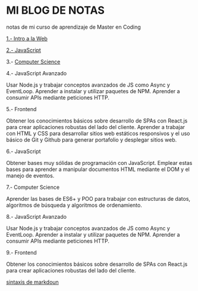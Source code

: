 # MI BLOG DE NOTAS
notas de mi curso de aprendizaje de Master en Coding

[1.- Intro a la Web](temario/modulo_1.md)

[2.- JavaScript](temario/modulo_2.md)

3.- [Computer Science](temario/modulo_3.md)

4.- JavaScript Avanzado

   Usar Node.js y trabajar conceptos avanzados de JS como Async y EventLoop. Aprender a instalar y utilizar paquetes de NPM. Aprender a consumir APIs mediante peticiones HTTP.

5.- Frontend

   Obtener los conocimientos básicos sobre desarrollo de SPAs con React.js para crear aplicaciones robustas del lado del cliente. Aprender a trabajar con HTML y CSS para desarrollar sitios web estáticos 
     responsivos y el uso básico de Git y Github para generar portafolio y desplegar sitios web.

6.- JavaScript

   Obtener bases muy sólidas de programación con JavaScript. Emplear estas bases para aprender a manipular documentos HTML mediante el DOM y el manejo de eventos.

7.- Computer Science

   Aprender las bases de ES6+ y POO para trabajar con estructuras de datos, algoritmos de búsqueda y algoritmos de ordenamiento.

8.- JavaScript Avanzado

   Usar Node.js y trabajar conceptos avanzados de JS como Async y EventLoop. Aprender a instalar y utilizar paquetes de NPM. Aprender a consumir APIs mediante peticiones HTTP.

9.- Frontend

   Obtener los conocimientos básicos sobre desarrollo de SPAs con React.js para crear aplicaciones robustas del lado del cliente.

   [sintaxis de markdoun](https://www.markdownguide.org/basic-syntax/)
